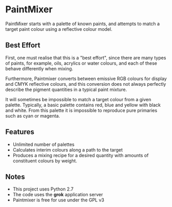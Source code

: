# PaintMixer

PaintMixer starts with a palette of known paints, and attempts to match a target paint colour using a reflective colour model.

## Best Effort

First, one must realise that this is a "best effort", since there are many types of paints, for example, oils, acrylics or water colours, and each of these behave differently when mixing.

Furthermore, Paintmixer converts between emissive RGB colours for display and CMYK reflective colours, and this conversion does not always perfectly describe the pigment quantities in a typical paint mixture.

It will sometimes be impossible to match a target colour from a given palette.  Typically, a basic palette contains red, blue and yellow with black and white.  From this palette it is impossible to reproduce pure primaries such as cyan or magenta.

## Features

 * Unlimited number of palettes
 * Calculates interim colours along a path to the target
 * Produces a mixing recipe for a desired quantity with amounts of constituent colours by weight.

## Notes

 * This project uses Python 2.7
 * The code uses the **grok** application server
 * Paintmixer is free for use under the GPL v3

